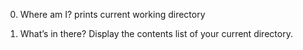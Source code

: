 0. Where am I?
prints current working directory 

1. What’s in there?
Display the contents list of your current directory.
